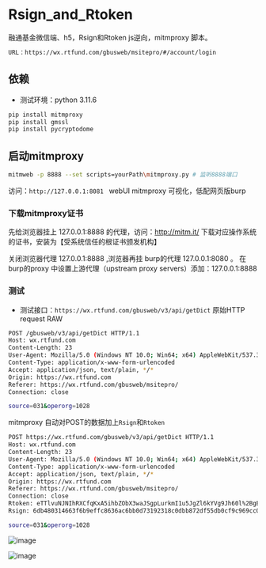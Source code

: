 # Rsign_and_Rtoken
融通基金微信端、h5，Rsign和Rtoken js逆向，mitmproxy 脚本。 
```bash
URL：https://wx.rtfund.com/gbusweb/msitepro/#/account/login
```
## 依赖
- 测试环境：python 3.11.6
```bash
pip install mitmproxy
pip install gmssl
pip install pycryptodome
```

## 启动mitmproxy
```bash
mitmweb -p 8888 --set scripts=yourPath\mitmproxy.py # 监听8888端口
```

访问：`http://127.0.0.1:8081 ` webUI mitmproxy 可视化，低配网页版burp

### 下载mitmproxy证书

先给浏览器挂上 127.0.0.1:8888 的代理，访问：http://mitm.it/ 下载对应操作系统的证书，安装为【受系统信任的根证书颁发机构】

关闭浏览器代理 127.0.0.1:8888 ,浏览器再挂 burp的代理 127.0.0.1:8080 。
在burp的proxy 中设置上游代理（upstream proxy servers）添加：127.0.0.1:8888

### 测试
- 测试接口：`https://wx.rtfund.com/gbusweb/v3/api/getDict`
原始HTTP request RAW
```bash
POST /gbusweb/v3/api/getDict HTTP/1.1
Host: wx.rtfund.com
Content-Length: 23
User-Agent: Mozilla/5.0 (Windows NT 10.0; Win64; x64) AppleWebKit/537.36 (KHTML, like Gecko) Chrome/119.0.0.0 Safari/537.36
Content-Type: application/x-www-form-urlencoded
Accept: application/json, text/plain, */*
Origin: https://wx.rtfund.com
Referer: https://wx.rtfund.com/gbusweb/msitepro/
Connection: close

source=031&operorg=1028
```

mitmproxy 自动对POST的数据加上`Rsign`和`Rtoken`
```bash
POST https://wx.rtfund.com/gbusweb/v3/api/getDict HTTP/1.1
Host: wx.rtfund.com
Content-Length: 23
User-Agent: Mozilla/5.0 (Windows NT 10.0; Win64; x64) AppleWebKit/537.36 (KHTML, like Gecko) Chrome/119.0.0.0 Safari/537.36
Content-Type: application/x-www-form-urlencoded
Accept: application/json, text/plain, */*
Origin: https://wx.rtfund.com
Referer: https://wx.rtfund.com/gbusweb/msitepro/
Connection: close
Rtoken: eTTlvuNJNIhRXCfqKxA5ihbZObX3waJSgpLurkmI1u5JgZl6kYVg9Jh60l%2BgBo89
Rsign: 6db480314663f6b9effc8636ac6bb0d73192318c0dbb872df55db0cf9c969cc0

source=031&operorg=1028
```
![image](https://github.com/r1is/Rsign_and_Rtoken/assets/21257485/f34aa41f-da8f-4033-a9a8-9a6c24dff1dd)

![image](https://github.com/r1is/Rsign_and_Rtoken/assets/21257485/2724d0bd-fdd4-463b-8374-726d12bd44d7)
